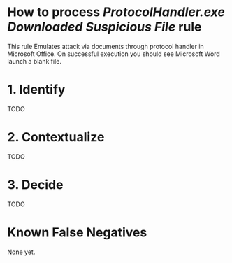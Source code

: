 # How to process *ProtocolHandler.exe Downloaded Suspicious File* rule
This rule Emulates attack via documents through protocol handler in Microsoft Office. On successful execution you should see Microsoft Word launch a blank file.

# 1. Identify
TODO

# 2. Contextualize
TODO

# 3. Decide
TODO

# Known False Negatives
None yet.

